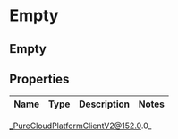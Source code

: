 # Empty

## Empty

## Properties

|Name | Type | Description | Notes|
|------------ | ------------- | ------------- | -------------|



_PureCloudPlatformClientV2@152.0.0_

